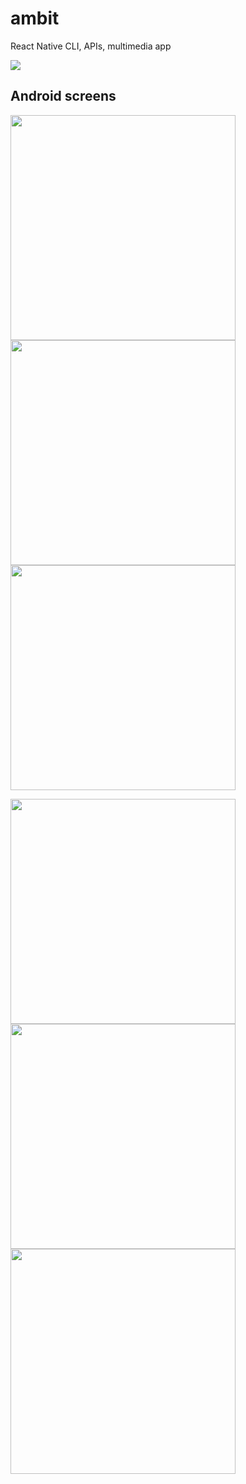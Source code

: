 # ambit
React Native CLI, APIs, multimedia app  

[![](https://img.shields.io/badge/Made_with-ReactNative-blue?style=for-the-badge&logo=react)](https://reactnative.dev/docs/getting-started)  

## Android screens  
<img src="https://github.com/occiandiaali/ambit/assets/40769994/248567be-e2e8-4c55-b387-f98adfb0ba13.jpg" height="360">  <img src="https://github.com/occiandiaali/ambit/assets/40769994/7676769d-4b4c-4079-ace2-1b802f89be04.jpg" height="360">  <img src="https://github.com/occiandiaali/ambit/assets/40769994/15e09fbc-6c85-45a3-8103-edb933519ade.jpg" height="360"> 

<img src="https://github.com/occiandiaali/ambit/assets/40769994/370011ac-4849-4690-a3c5-6eeda7388959.jpg" height="360">  <img src="https://github.com/occiandiaali/ambit/assets/40769994/fceee9e6-d09b-4127-8c5a-0b04bf1d8c1e.jpg" height="360">  <img src="https://github.com/occiandiaali/ambit/assets/40769994/b68ebdff-d5e2-4c70-9e75-c87639f05512.jpg" height="360">
